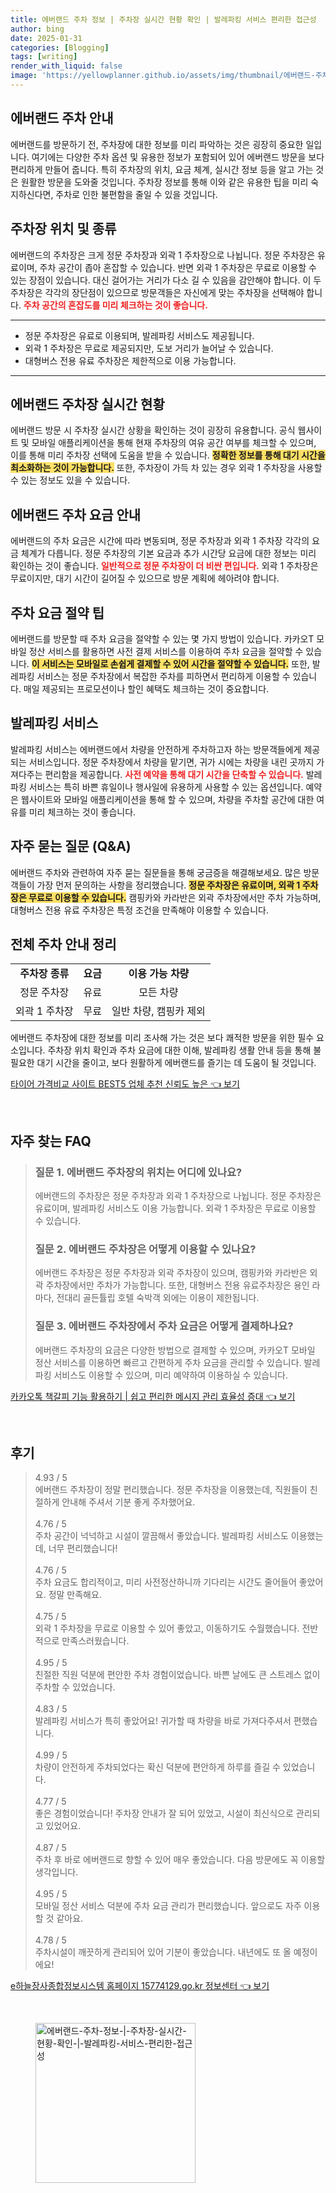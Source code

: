 ```yaml
---
title: 에버랜드 주차 정보 | 주차장 실시간 현황 확인 | 발레파킹 서비스 편리한 접근성
author: bing
date: 2025-01-31
categories: [Blogging]
tags: [writing]
render_with_liquid: false
image: 'https://yellowplanner.github.io/assets/img/thumbnail/에버랜드-주차-정보-|-주차장-실시간-현황-확인-|-발레파킹-서비스-편리한-접근성.webp'
---
```



<h2 id='에버랜드_주차_안내'>에버랜드 주차 안내</h2>

<p>에버랜드를 방문하기 전, 주차장에 대한 정보를 미리 파악하는 것은 굉장히 중요한 일입니다. 여기에는 다양한 주차 옵션 및 유용한 정보가 포함되어 있어 에버랜드 방문을 보다 편리하게 만들어 줍니다. 특히 주차장의 위치, 요금 체계, 실시간 정보 등을 알고 가는 것은 원활한 방문을 도와줄 것입니다. 주차장 정보를 통해 이와 같은 유용한 팁을 미리 숙지하신다면, 주차로 인한 불편함을 줄일 수 있을 것입니다.</p>

<h2 id='주차장_위치와_종류'>주차장 위치 및 종류</h2>

<p>에버랜드의 주차장은 크게 정문 주차장과 외곽 1 주차장으로 나뉩니다. 정문 주차장은 유료이며, 주차 공간이 좁아 혼잡할 수 있습니다. 반면 외곽 1 주차장은 무료로 이용할 수 있는 장점이 있습니다. 대신 걸어가는 거리가 다소 길 수 있음을 감안해야 합니다. 이 두 주차장은 각각의 장단점이 있으므로 방문객들은 자신에게 맞는 주차장을 선택해야 합니다. <b><span style="color: #ee2323;">주차 공간의 혼잡도를 미리 체크하는 것이 좋습니다.</span></b></p>

<hr />

<ul>
    <li>정문 주차장은 유료로 이용되며, 발레파킹 서비스도 제공됩니다.</li>
    <li>외곽 1 주차장은 무료로 제공되지만, 도보 거리가 늘어날 수 있습니다.</li>
    <li>대형버스 전용 유료 주차장은 제한적으로 이용 가능합니다.</li>
</ul>

<hr />

<h2 id='실시간_주차장_현황'>에버랜드 주차장 실시간 현황</h2>

<p>에버랜드 방문 시 주차장 실시간 상황을 확인하는 것이 굉장히 유용합니다. 공식 웹사이트 및 모바일 애플리케이션을 통해 현재 주차장의 여유 공간 여부를 체크할 수 있으며, 이를 통해 미리 주차장 선택에 도움을 받을 수 있습니다. <b><span style="background-color: #ffe066;">정확한 정보를 통해 대기 시간을 최소화하는 것이 가능합니다.</span></b> 또한, 주차장이 가득 차 있는 경우 외곽 1 주차장을 사용할 수 있는 정보도 있을 수 있습니다.</p>

<h2 id='주차_요금_안내'>에버랜드 주차 요금 안내</h2>

<p>에버랜드의 주차 요금은 시간에 따라 변동되며, 정문 주차장과 외곽 1 주차장 각각의 요금 체계가 다릅니다. 정문 주차장의 기본 요금과 추가 시간당 요금에 대한 정보는 미리 확인하는 것이 좋습니다. <b><span style="color: #ee2323;">일반적으로 정문 주차장이 더 비싼 편입니다.</span></b> 외곽 1 주차장은 무료이지만, 대기 시간이 길어질 수 있으므로 방문 계획에 헤아려야 합니다. </p>

<h2 id='주차_요금_절약_팁'>주차 요금 절약 팁</h2>

<p>에버랜드를 방문할 때 주차 요금을 절약할 수 있는 몇 가지 방법이 있습니다. 카카오T 모바일 정산 서비스를 활용하면 사전 결제 서비스를 이용하여 주차 요금을 절약할 수 있습니다. <b><span style="background-color: #ffe066;">이 서비스는 모바일로 손쉽게 결제할 수 있어 시간을 절약할 수 있습니다.</span></b> 또한, 발레파킹 서비스는 정문 주차장에서 복잡한 주차를 피하면서 편리하게 이용할 수 있습니다. 매일 제공되는 프로모션이나 할인 혜택도 체크하는 것이 중요합니다.</p>

<h2 id='발레파킹_서비스'>발레파킹 서비스</h2>

<p>발레파킹 서비스는 에버랜드에서 차량을 안전하게 주차하고자 하는 방문객들에게 제공되는 서비스입니다. 정문 주차장에서 차량을 맡기면, 귀가 시에는 차량을 내린 곳까지 가져다주는 편리함을 제공합니다. <b><span style="color: #ee2323;">사전 예약을 통해 대기 시간을 단축할 수 있습니다.</span></b> 발레파킹 서비스는 특히 바쁜 휴일이나 행사일에 유용하게 사용할 수 있는 옵션입니다. 예약은 웹사이트와 모바일 애플리케이션을 통해 할 수 있으며, 차량을 주차할 공간에 대한 여유를 미리 체크하는 것이 좋습니다.</p>

<h2 id='자주_묻는_질문'>자주 묻는 질문 (Q&A)</h2>

<p>에버랜드 주차와 관련하여 자주 묻는 질문들을 통해 궁금증을 해결해보세요. 많은 방문객들이 가장 먼저 문의하는 사항을 정리했습니다. <b><span style="background-color: #ffe066;">정문 주차장은 유료이며, 외곽 1 주차장은 무료로 이용할 수 있습니다.</span></b> 캠핑카와 카라반은 외곽 주차장에서만 주차 가능하며, 대형버스 전용 유료 주차장은 특정 조건을 만족해야 이용할 수 있습니다.</p>

<h2 id='전체_안내'>전체 주차 안내 정리</h2>

<table>
    <tr>
        <td style="text-align: center; height: 17px;"><b>주차장 종류</b></td>
        <td style="text-align: center; height: 17px;"><b>요금</b></td>
        <td style="text-align: center; height: 17px;"><b>이용 가능 차량</b></td>
    </tr>
    <tr>
        <td style="text-align: center; height: 17px;">정문 주차장</td>
        <td style="text-align: center; height: 17px;">유료</td>
        <td style="text-align: center; height: 17px;">모든 차량</td>
    </tr>
    <tr>
        <td style="text-align: center; height: 17px;">외곽 1 주차장</td>
        <td style="text-align: center; height: 17px;">무료</td>
        <td style="text-align: center; height: 17px;">일반 차량, 캠핑카 제외</td>
    </tr>
</table>

<p>에버랜드 주차장에 대한 정보를 미리 조사해 가는 것은 보다 쾌적한 방문을 위한 필수 요소입니다. 주차장 위치 확인과 주차 요금에 대한 이해, 발레파킹 생활 안내 등을 통해 불필요한 대기 시간을 줄이고, 보다 원활하게 에버랜드를 즐기는 데 도움이 될 것입니다.</p>


<p><a class="click-button" title="타이어 가격비교 사이트 BEST5 업체 추천 신뢰도 높은" href="https://yellowplanner.github.io/posts/%ED%83%80%EC%9D%B4%EC%96%B4-%EA%B0%80%EA%B2%A9%EB%B9%84%EA%B5%90-%EC%82%AC%EC%9D%B4%ED%8A%B8-BEST5-%EC%97%85%EC%B2%B4-%EC%B6%94%EC%B2%9C-%EC%8B%A0%EB%A2%B0%EB%8F%84-%EB%86%92%EC%9D%80/" rel="dofollow">타이어 가격비교 사이트 BEST5 업체 추천 신뢰도 높은 👈 보기</a></p><br>
<h2 id='자주_찾는_FAQ'>자주 찾는 FAQ</h2>
<div itemscope="" itemtype="https://schema.org/FAQPage"> 
<blockquote> 
<div itemscope="" itemprop="mainEntity" itemtype="https://schema.org/Question"> 
<h3 itemprop="name">질문 1. 에버랜드 주차장의 위치는 어디에 있나요?</h3> 
<div itemscope="" itemprop="acceptedAnswer" itemtype="https://schema.org/Answer"> 
<span itemprop="text"> 
<p>에버랜드의 주차장은 정문 주차장과 외곽 1 주차장으로 나뉩니다. 정문 주차장은 유료이며, 발레파킹 서비스도 이용 가능합니다. 외곽 1 주차장은 무료로 이용할 수 있습니다.</p> 
</span> 
</div> 
</div> 

<div itemscope="" itemprop="mainEntity" itemtype="https://schema.org/Question"> 
<h3 itemprop="name">질문 2. 에버랜드 주차장은 어떻게 이용할 수 있나요?</h3> 
<div itemscope="" itemprop="acceptedAnswer" itemtype="https://schema.org/Answer"> 
<span itemprop="text"> 
<p>에버랜드 주차장은 정문 주차장과 외곽 주차장이 있으며, 캠핑카와 카라반은 외곽 주차장에서만 주차가 가능합니다. 또한, 대형버스 전용 유료주차장은 용인 라마다, 전대리 골든튤립 호텔 숙박객 외에는 이용이 제한됩니다.</p> 
</span> 
</div> 
</div> 

<div itemscope="" itemprop="mainEntity" itemtype="https://schema.org/Question"> 
<h3 itemprop="name">질문 3. 에버랜드 주차장에서 주차 요금은 어떻게 결제하나요?</h3> 
<div itemscope="" itemprop="acceptedAnswer" itemtype="https://schema.org/Answer"> 
<span itemprop="text"> 
<p>에버랜드 주차장의 요금은 다양한 방법으로 결제할 수 있으며, 카카오T 모바일 정산 서비스를 이용하면 빠르고 간편하게 주차 요금을 관리할 수 있습니다. 발레파킹 서비스도 이용할 수 있으며, 미리 예약하여 이용하실 수 있습니다.</p> 
</span> 
</div> 
</div> 

</blockquote> 
</div>
<p><a class="click-button" title="카카오톡 책갈피 기능 활용하기 | 쉽고 편리한 메시지 관리 효율성 증대" href="https://yellowplanner.github.io/posts/%EC%B9%B4%EC%B9%B4%EC%98%A4%ED%86%A1-%EC%B1%85%EA%B0%88%ED%94%BC-%EA%B8%B0%EB%8A%A5-%ED%99%9C%EC%9A%A9%ED%95%98%EA%B8%B0-%EC%89%BD%EA%B3%A0-%ED%8E%B8%EB%A6%AC%ED%95%9C-%EB%A9%94%EC%8B%9C%EC%A7%80-%EA%B4%80%EB%A6%AC-%ED%9A%A8%EC%9C%A8%EC%84%B1-%EC%A6%9D%EB%8C%80/" rel="dofollow">카카오톡 책갈피 기능 활용하기 | 쉽고 편리한 메시지 관리 효율성 증대 👈 보기</a></p><br>
<h2 id='후기'>후기</h2>
<div itemscope itemtype="https://schema.org/Product">
  <blockquote>
  <div itemprop="review" itemscope itemtype="https://schema.org/Review">
      <div itemprop="reviewRating" itemscope itemtype="https://schema.org/Rating"> <span itemprop="ratingValue">4.93</span> / <span itemprop="bestRating">5</span> </div>
      <span itemprop="reviewBody">에버랜드 주차장이 정말 편리했습니다. 정문 주차장을 이용했는데, 직원들이 친절하게 안내해 주셔서 기분 좋게 주차했어요.</span>
  </div>
  <br>
  <div itemprop="review" itemscope itemtype="https://schema.org/Review">
      <div itemprop="reviewRating" itemscope itemtype="https://schema.org/Rating"> <span itemprop="ratingValue">4.76</span> / <span itemprop="bestRating">5</span> </div>
      <span itemprop="reviewBody">주차 공간이 넉넉하고 시설이 깔끔해서 좋았습니다. 발레파킹 서비스도 이용했는데, 너무 편리했습니다!</span>
  </div>
  <br>
  <div itemprop="review" itemscope itemtype="https://schema.org/Review">
      <div itemprop="reviewRating" itemscope itemtype="https://schema.org/Rating"> <span itemprop="ratingValue">4.76</span> / <span itemprop="bestRating">5</span> </div>
      <span itemprop="reviewBody">주차 요금도 합리적이고, 미리 사전정산하니까 기다리는 시간도 줄어들어 좋았어요. 정말 만족해요.</span>
  </div>
  <br>
  <div itemprop="review" itemscope itemtype="https://schema.org/Review">
      <div itemprop="reviewRating" itemscope itemtype="https://schema.org/Rating"> <span itemprop="ratingValue">4.75</span> / <span itemprop="bestRating">5</span> </div>
      <span itemprop="reviewBody">외곽 1 주차장을 무료로 이용할 수 있어 좋았고, 이동하기도 수월했습니다. 전반적으로 만족스러웠습니다.</span>
  </div>
  <br>
  <div itemprop="review" itemscope itemtype="https://schema.org/Review">
      <div itemprop="reviewRating" itemscope itemtype="https://schema.org/Rating"> <span itemprop="ratingValue">4.95</span> / <span itemprop="bestRating">5</span> </div>
      <span itemprop="reviewBody">친절한 직원 덕분에 편안한 주차 경험이었습니다. 바쁜 날에도 큰 스트레스 없이 주차할 수 있었습니다.</span>
  </div>
  <br>
  <div itemprop="review" itemscope itemtype="https://schema.org/Review">
      <div itemprop="reviewRating" itemscope itemtype="https://schema.org/Rating"> <span itemprop="ratingValue">4.83</span> / <span itemprop="bestRating">5</span> </div>
      <span itemprop="reviewBody">발레파킹 서비스가 특히 좋았어요! 귀가할 때 차량을 바로 가져다주셔서 편했습니다.</span>
  </div>
  <br>
  <div itemprop="review" itemscope itemtype="https://schema.org/Review">
      <div itemprop="reviewRating" itemscope itemtype="https://schema.org/Rating"> <span itemprop="ratingValue">4.99</span> / <span itemprop="bestRating">5</span> </div>
      <span itemprop="reviewBody">차량이 안전하게 주차되었다는 확신 덕분에 편안하게 하루를 즐길 수 있었습니다.</span>
  </div>
  <br>
  <div itemprop="review" itemscope itemtype="https://schema.org/Review">
      <div itemprop="reviewRating" itemscope itemtype="https://schema.org/Rating"> <span itemprop="ratingValue">4.77</span> / <span itemprop="bestRating">5</span> </div>
      <span itemprop="reviewBody">좋은 경험이었습니다! 주차장 안내가 잘 되어 있었고, 시설이 최신식으로 관리되고 있었어요.</span>
  </div>
  <br>
  <div itemprop="review" itemscope itemtype="https://schema.org/Review">
      <div itemprop="reviewRating" itemscope itemtype="https://schema.org/Rating"> <span itemprop="ratingValue">4.87</span> / <span itemprop="bestRating">5</span> </div>
      <span itemprop="reviewBody">주차 후 바로 에버랜드로 향할 수 있어 매우 좋았습니다. 다음 방문에도 꼭 이용할 생각입니다.</span>
  </div>
  <br>
  <div itemprop="review" itemscope itemtype="https://schema.org/Review">
      <div itemprop="reviewRating" itemscope itemtype="https://schema.org/Rating"> <span itemprop="ratingValue">4.95</span> / <span itemprop="bestRating">5</span> </div>
      <span itemprop="reviewBody">모바일 정산 서비스 덕분에 주차 요금 관리가 편리했습니다. 앞으로도 자주 이용할 것 같아요.</span>
  </div>
  <br>
  <div itemprop="review" itemscope itemtype="https://schema.org/Review">
      <div itemprop="reviewRating" itemscope itemtype="https://schema.org/Rating"> <span itemprop="ratingValue">4.78</span> / <span itemprop="bestRating">5</span> </div>
      <span itemprop="reviewBody">주차시설이 깨끗하게 관리되어 있어 기분이 좋았습니다. 내년에도 또 올 예정이에요!</span>
  </div>
  </blockquote>
</div>
<p><a class="click-button" title="e하늘장사종합정보시스템 홈페이지 15774129.go.kr 정보센터" href="https://yellowplanner.github.io/posts/e%ED%95%98%EB%8A%98%EC%9E%A5%EC%82%AC%EC%A2%85%ED%95%A9%EC%A0%95%EB%B3%B4%EC%8B%9C%EC%8A%A4%ED%85%9C-%ED%99%88%ED%8E%98%EC%9D%B4%EC%A7%80-15774129.go.kr-%EC%A0%95%EB%B3%B4%EC%84%BC%ED%84%B0/" rel="dofollow">e하늘장사종합정보시스템 홈페이지 15774129.go.kr 정보센터 👈 보기</a></p><br>
<figure class="image"><img src="https://yellowplanner.github.io/assets/img/thumbnail/에버랜드-주차-정보-|-주차장-실시간-현황-확인-|-발레파킹-서비스-편리한-접근성.webp" alt="에버랜드-주차-정보-|-주차장-실시간-현황-확인-|-발레파킹-서비스-편리한-접근성" width="256" height="256"></figure>